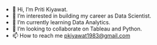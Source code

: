 - 👋 Hi, I’m Priti Kiyawat.
- 👀 I’m interested in building my career as Data Scientist.
- 🌱 I’m currently learning Data Analytics.
- 💞️ I’m looking to collaborate on Tableau and Python.
- 📫 How to reach me pkiyawat1983@gmail.com

<!---
pkiyawat/pkiyawat is a ✨ special ✨ repository because its `README.md` (this file) appears on your GitHub profile.
You can click the Preview link to take a look at your changes.
--->
